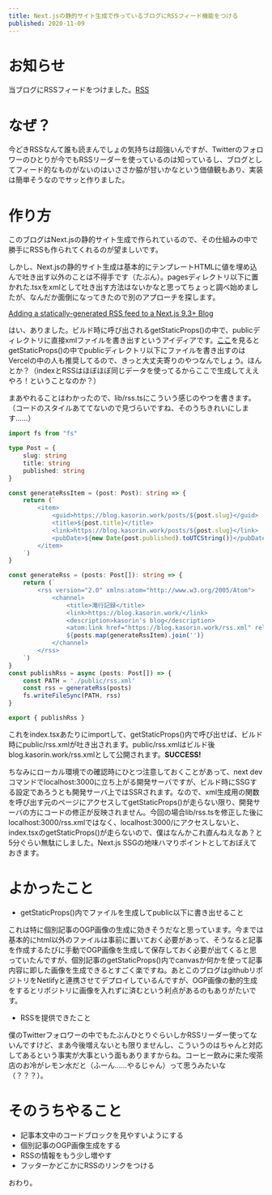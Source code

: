 ```yaml
---
title: Next.jsの静的サイト生成で作っているブログにRSSフィード機能をつける
published: 2020-11-09
---
```

# お知らせ
当ブログにRSSフィードをつけました。[RSS](https://blog.kasorin.work/rss.xml)

# なぜ？
今どきRSSなんて誰も読まんでしょの気持ちは超強いんですが、Twitterのフォロワーのひとりが今でもRSSリーダーを使っているのは知っているし、ブログとしてフィード的なものがないのはいささか脇が甘いかなという価値観もあり、実装は簡単そうなのでサッと作りました。

# 作り方
このブログはNext.jsの静的サイト生成で作られているので、その仕組みの中で勝手にRSSも作られてくれるのが望ましいです。

しかし、Next.jsの静的サイト生成は基本的にテンプレートHTMLに値を埋め込んで吐き出す以外のことは不得手です（たぶん）。pagesディレクトリ以下に置かれた.tsxをxmlとして吐き出す方法はないかなと思ってちょっと調べ始めましたが、なんだか面倒になってきたので別のアプローチを探します。

[Adding a statically-generated RSS feed to a Next.js 9.3+ Blog](https://dev.to/emilioschepis/adding-a-statically-generated-rss-feed-to-a-next-js-9-3-blog-58id)

はい、ありました。ビルド時に呼び出されるgetStaticProps()の中で、publicディレクトリに直接xmlファイルを書き出すというアイディアです。[ここ](https://github.com/vercel/next.js/discussions/12209)を見るとgetStaticProps()の中でpublicディレクトリ以下にファイルを書き出すのはVercelの中の人も推奨してるので、きっと大丈夫寄りのやつなんでしょう。ほんとか？（indexとRSSはほぼほぼ同じデータを使ってるからここで生成してええやろ！ということなのか？）

まあやれることはわかったので、lib/rss.tsにこういう感じのやつを書きます。（コードのスタイルあててないので見づらいですね、そのうちきれいにします……）

~~~typescript
import fs from "fs"

type Post = {
    slug: string
    title: string
    published: string
}

const generateRssItem = (post: Post): string => {
    return (`
        <item>
            <guid>https://blog.kasorin.work/posts/${post.slug}</guid>
            <title>${post.title}</title>
            <link>https://blog.kasorin.work/posts/${post.slug}</link>
            <pubDate>${new Date(post.published).toUTCString()}</pubDate>
        </item>
    `)
}

const generateRss = (posts: Post[]): string => {
    return (`
        <rss version="2.0" xmlns:atom="http://www.w3.org/2005/Atom">
            <channel>
                <title>滝行記録</title>
                <link>https://blog.kasorin.work/</link>
                <description>kasorin's blog</description>
                <atom:link href="https://blog.kasorin.work/rss.xml" rel="self" type="application/rss+xml"/>
                ${posts.map(generateRssItem).join('')}
            </channel>
        </rss>
    `)
}
const publishRss = async (posts: Post[]) => {
    const PATH = './public/rss.xml'
    const rss = generateRss(posts)
    fs.writeFileSync(PATH, rss)
}

export { publishRss }
~~~

これをindex.tsxあたりにimportして、getStaticProps()内で呼び出せば、ビルド時にpublic/rss.xmlが吐き出されます。public/rss.xmlはビルド後blog.kasorin.work/rss.xmlとして公開されます。**SUCCESS!**

ちなみにローカル環境での確認時にひとつ注意しておくことがあって、next devコマンドでlocalhost:3000に立ち上がる開発サーバですが、ビルド時にSSGする設定であろうとも開発サーバ上ではSSRされます。なので、xml生成用の関数を呼び出す元のページにアクセスしてgetStaticProps()が走らない限り、開発サーバの方にコードの修正が反映されません。今回の場合lib/rss.tsを修正した後にlocalhost:3000/rss.xmlではなく、localhost:3000/にアクセスしないと、index.tsxのgetStaticProps()が走らないので、僕はなんかこれ直んねえなあ？と5分ぐらい無駄にしました。Next.js SSGの地味ハマりポイントとしておぼえておきます。

# よかったこと
- getStaticProps()内でファイルを生成してpublic以下に書き出せること

これは特に個別記事のOGP画像の生成に効きそうだなと思っています。今までは基本的にhtml以外のファイルは事前に置いておく必要があって、そうなると記事を作成するたびに手動でOGP画像を生成して保存しておく必要が出てくると思っていたんですが、個別記事のgetStaticProps()内でcanvasか何かを使って記事内容に即した画像を生成できるとすごく楽ですね。あとこのブログはgithubリポジトリをNetlifyと連携させてデプロイしているんですが、OGP画像の動的生成をするとリポジトリに画像を入れずに済むという利点があるのもありがたいです。

- RSSを提供できたこと

僕のTwitterフォロワーの中でもたぶんひとりぐらいしかRSSリーダー使ってないんですけど、まあ今後増えないとも限りませんし、こういうのはちゃんと対応してあるという事実が大事という面もありますからね。コーヒー飲みに来た喫茶店のお冷がレモン水だと（ふーん……やるじゃん）って思うみたいな（？？？）。

# そのうちやること
- 記事本文中のコードブロックを見やすいようにする
- 個別記事のOGP画像生成をする
- RSSの情報をもう少し増やす
- フッターかどこかにRSSのリンクをつける

おわり。